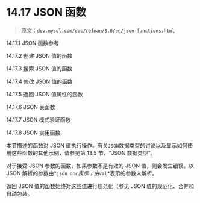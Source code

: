 # 14.17 JSON 函数

> 原文：[`dev.mysql.com/doc/refman/8.0/en/json-functions.html`](https://dev.mysql.com/doc/refman/8.0/en/json-functions.html)

14.17.1 JSON 函数参考

14.17.2 创建 JSON 值的函数

14.17.3 搜索 JSON 值的函数

14.17.4 修改 JSON 值的函数

14.17.5 返回 JSON 值属性的函数

14.17.6 JSON 表函数

14.17.7 JSON 模式验证函数

14.17.8 JSON 实用函数

本节描述的函数对 JSON 值执行操作。有关`JSON`数据类型的讨论以及显示如何使用这些函数的其他示例，请参见第 13.5 节，“JSON 数据类型”。

对于接受 JSON 参数的函数，如果参数不是有效的 JSON 值，则会发生错误。以 JSON 解析的参数由*`json_doc`*表示；由*`val`*表示的参数未解析。

返回 JSON 值的函数始终对这些值进行规范化（参见 JSON 值的规范化、合并和自动包装。
